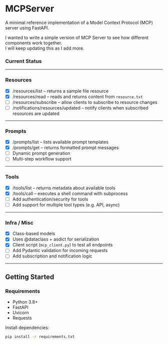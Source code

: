 # MCPServer

A minimal reference implementation of a Model Context Protocol (MCP) server using FastAPI.

I wanted to write a simple version of MCP Server to see how different components work together.  
I will keep updating this as I add more.

### Current Status

---

### Resources

- [x] /resources/list – returns a sample file resource  
- [x] /resources/read – reads and returns content from `resource.txt`  
- [ ] /resources/subscribe – allow clients to subscribe to resource changes  
- [ ] /notifications/resources/updated – notify clients when subscribed resources are updated  

---

### Prompts

- [x] /prompts/list – lists available prompt templates  
- [x] /prompts/get – returns formatted prompt messages  
- [ ] Dynamic prompt generation  
- [ ] Multi-step workflow support  

---

### Tools

- [x] /tools/list – returns metadata about available tools  
- [x] /tools/call – executes a shell command with subprocess  
- [ ] Add authentication/security for tools  
- [ ] Add support for multiple tool types (e.g. API, async)  

---

### Infra / Misc

- [x] Class-based models  
- [x] Uses @dataclass + asdict for serialization  
- [x] Client script (`mcp_client.py`) to test all endpoints  
- [ ] Add Pydantic validation for incoming requests  
- [ ] Add subscription and notification logic  

---

## Getting Started

### Requirements

- Python 3.8+
- FastAPI
- Uvicorn
- Requests

Install dependencies:

```bash
pip install -r requirements.txt
